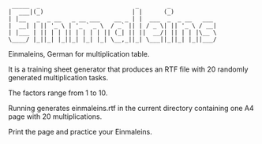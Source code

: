 ````
 _____  _                           _        _             
|  ___|(_)                         | |      (_)            
| |__   _  _ __   _ __ ___    __ _ | |  ___  _  _ __   ___
|  __| | || '_ \ | '_ ` _ \  / _` || | / _ \| || '_ \ / __|
| |___ | || | | || | | | | || (_| || ||  __/| || | | |\__ \
\____/ |_||_| |_||_| |_| |_| \__,_||_| \___||_||_| |_||___/
````

Einmaleins, German for multiplication table.

It is a training sheet generator that produces an RTF file
with 20 randomly generated multiplication tasks.

The factors range from 1 to 10.

Running generates einmaleins.rtf in the current directory
containing one A4 page with 20 multiplications.

Print the page and practice your Einmaleins.